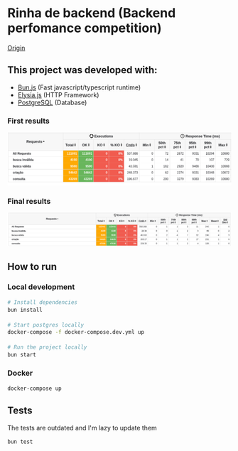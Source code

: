 # Rinha de backend (Backend perfomance competition)

[Origin](https://github.com/zanfranceschi/rinha-de-backend-2023-q3)

## This project was developed with:

-   [Bun.js](https://bun.sh/) (Fast javascript/typescript runtime)
-   [Elysia.js](https://elysiajs.com) (HTTP Framework)
-   [PostgreSQL](https://www.postgresql.org/) (Database)

### First results

![First results](resources/first_iteration_results.png)

### Final results

![Final results](resources/final_results.png)

## How to run

### Local development

```bash
# Install dependencies
bun install

# Start postgres locally
docker-compose -f docker-compose.dev.yml up

# Run the project locally
bun start

```

### Docker

```bash
docker-compose up
```

## Tests

The tests are outdated and I'm lazy to update them

```bash
bun test
```
